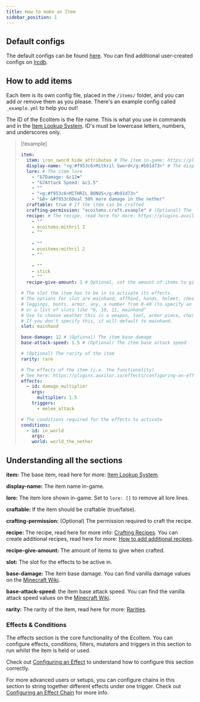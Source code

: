 ```yaml
---
title: How to make an Item
sidebar_position: 1
---
```


## Default configs
The default configs can be found [here](https://github.com/Auxilor/EcoItems/blob/master/eco-core/core-plugin/src/main/resources/items/).
You can find additional user-created configs on [lrcdb](https://lrcdb.auxilor.io/).

## How to add items
Each item is its own config file, placed in the `/items/` folder, and you can add or remove them as you please. There's an example config called `_example.yml` to help you out!

The ID of the EcoItem is the file name. This is what you use in commands and in the [Item Lookup System](https://plugins.auxilor.io/all-plugins/the-item-lookup-system).
ID's must be lowercase letters, numbers, and underscores only.

> [!example]
> ```yaml
> item:
>   item: iron_sword hide_attributes # The item in-game: https://plugins.auxilor.io/all-plugins/the-item-lookup-system
>   display-name: "<g:#f953c6>Mithril Sword</g:#b91d73>" # The display name of the item
>   lore: # The item lore
>     - "&7Damage: &c12❤"
>     - "&7Attack Speed: &c1.5"
>     - ""
>     - "<g:#f953c6>MITHRIL BONUS</g:#b91d73>"
>     - "&8» &#f953c6Deal 50% more damage in the nether"
>   craftable: true # If the item can be crafted
>   crafting-permission: "ecoitems.craft.example" # (Optional) The permission required to craft this recipe.
>   recipe: # The recipe, read here for more: https://plugins.auxilor.io/all-plugins/the-item-lookup-system#crafting-recipes
>     - ""
>     - ecoitems:mithril 2
>     - ""
>      
>     - ""
>     - ecoitems:mithril 2
>     - ""
>      
>     - ""
>     - stick
>     - ""
>   recipe-give-amount: 1 # Optional, set the amount of items to give in the recipe
> 
> # The slot the item has to be in to activate its effects.
> # The options for slot are mainhand, offhand, hands, helmet, chestplate,
> # leggings, boots, armor, any, a number from 0-40 (to specify an exact slot),
> # or a list of slots like "9, 10, 11, mainhand"
> # Use to choose weather this is a weapon, tool, armor piece, charm, etc.
> # If you don't specify this, it will default to mainhand.
> slot: mainhand
> 
> base-damage: 12 # (Optional) The item base damage
> base-attack-speed: 1.5 # (Optional) The item base attack speed
> 
> # (Optional) The rarity of the item
> rarity: rare
> 
> # The effects of the item (i.e. the functionality)
> # See here: https://plugins.auxilor.io/effects/configuring-an-effect
> effects:
>   - id: damage_multiplier
>     args:
>       multiplier: 1.5
>     triggers:
>       - melee_attack
> 
> # The conditions required for the effects to activate
> conditions:
>   - id: in_world
>     args:
>     world: world_the_nether
> ```

## Understanding all the sections

**item:** The base item, read here for more: [Item Lookup System](https://plugins.auxilor.io/all-plugins/the-item-lookup-system).

**display-name:** The item name in-game.

**lore:** The item lore shown in-game. Set to `lore: []` to remove all lore lines.

**craftable:** If the item should be craftable (true/false).

**crafting-permission:** (Optional) The permission required to craft the recipe.

**recipe:** The recipe, read here for more info: [Crafting Recipes](https://plugins.auxilor.io/all-plugins/the-item-lookup-system#crafting-recipes). You can create additional recipes, read here for more: [How to add additional recipes](https://plugins.auxilor.io/ecoitems/additional-configuration-options#how-to-add-additonal-recipes).

**recipe-give-amount:** The amount of items to give when crafted.

**slot:** The slot for the effects to be active in.

**base-damage:** The item base damage. You can find vanilla damage values on the [Minecraft Wiki](https://minecraft.wiki/w/Damage#Dealing_damage).

**base-attack-speed:** the item base attack speed. You can find the vanilla attack speed values on the [Minecraft Wiki](https://minecraft.wiki/w/Damage#Dealing_damage).

**rarity:** The rarity of the item, read here for more: [Rarities](https://plugins.auxilor.io/ecoitems/additional-configuration-options#how-to-add-rarities).

### Effects & Conditions

The effects section is the core functionality of the EcoItem. You can configure effects, conditions, filters, mutators and triggers in this section to run whilst the item is held or used.

Check out [Configuring an Effect](https://plugins.auxilor.io/effects/configuring-an-effect) to understand how to configure this section correctly.

For more advanced users or setups, you can configure chains in this section to string together different effects under one trigger. Check out [Configuring an Effect Chain](https://plugins.auxilor.io/effects/configuring-a-chain) for more info.

